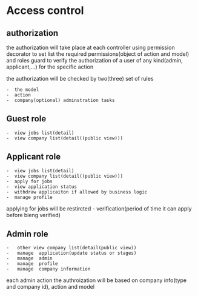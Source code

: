 # Access control

## authorization

the authorization will take place at each controller using permission decorator to set list the required permissions(object of action and model) and roles guard to verify the authorization of a user of any kind(admin, applicant,...) for the specific action

the authorization will be checked by two(three) set of rules

    -  the model
    -  action
    -  company(optional) adminstration tasks

## Guest role

    -  view jobs list(detail)
    -  view company list(detail((public view)))

## Applicant role

    -  view jobs list(detail)
    -  view company list(detail((public view)))
    -  apply for jobs
    -  view application status
    -  withdraw applicaiton if allowed by business logic
    -  manage profile

applying for jobs will be restircted - verification(period of time it can apply before bieng verified)

## Admin role

    -   other view company list(detail(public view))
    -   manage  application(update status or stages)
    -   manage  admin
    -   manage  profile
    -   manage  company information

each admin action the authroization will be based on company info(type and company id), action and model
